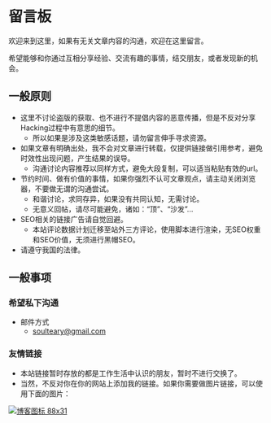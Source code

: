 # 留言板

欢迎来到这里，如果有无关文章内容的沟通，欢迎在这里留言。

希望能够和你通过互相分享经验、交流有趣的事情，结交朋友，或者发现新的机会。

## 一般原则

- 这里不讨论盗版的获取、也不进行不提倡内容的恶意传播，但是不反对分享Hacking过程中有意思的细节。
    - 所以如果是涉及这类敏感话题，请勿留言伸手寻求资源。
- 如果文章有明确出处，我不会对文章进行转载，仅提供链接做引用参考，避免时效性出现问题，产生结果的误导。
    - 沟通讨论内容推荐以同样方式，避免大段复制，可以适当粘贴有效的url。
- 节约时间、做有价值的事情，如果你强烈不认可文章观点，请主动关闭浏览器，不要做无谓的沟通尝试。
    - 和谐讨论，求同存异，如果没有共同认知，无需讨论。
    - 无意义回帖，请尽可能避免，诸如：“顶”、“沙发”...
- SEO相关的链接广告请自觉回避。
    - 本站评论数据计划迁移至站外三方评论，使用脚本进行渲染，无SEO权重和SEO价值，无须进行黑帽SEO。
- 请遵守我国的法律。

## 一般事项

### 希望私下沟通

- 邮件方式
  - [soulteary@gmail.com](mailto:soulteary@gmail.com)

### 友情链接

- 本站链接暂时存放的都是工作生活中认识的朋友，暂时不进行交换了。
- 当然，不反对你在你的网站上添加我的链接。如果你需要做图片链接，可以使用下面的图片：

[![博客图标 88x31](https://attachment.soulteary.com/2007/07/30/MY88X31.gif "博客图标 88x31")](https://attachment.soulteary.com/2007/07/30/MY88X31.gif)

